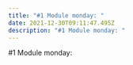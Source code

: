 ```yaml
---
title: "#1 Module monday: "
date: 2021-12-30T09:11:47.495Z
description: "#1 Module monday: "
---
```

\#1 Module monday: